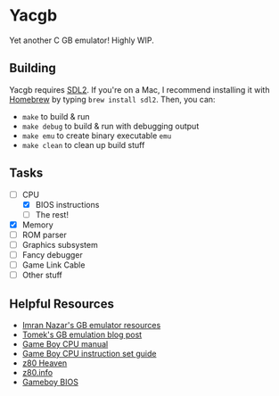 # Yacgb

Yet another C GB emulator! Highly WIP.

## Building

Yacgb requires [SDL2](https://www.libsdl.org/download-2.0.php). If you're on a Mac, I recommend installing it with [Homebrew](https://brew.sh/) by typing `brew install sdl2`. Then, you can:
- `make` to build & run
- `make debug` to build & run with debugging output
- `make emu` to create binary executable `emu`
- `make clean` to clean up build stuff

## Tasks
- [ ] CPU
	- [X] BIOS instructions
	- [ ] The rest!
- [X] Memory
- [ ] ROM parser
- [ ] Graphics subsystem
- [ ] Fancy debugger
- [ ] Game Link Cable
- [ ] Other stuff

## Helpful Resources
- [Imran Nazar's GB emulator resources](http://imrannazar.com/GameBoy-Emulation-in-JavaScript)
- [Tomek's GB emulation blog post](https://blog.rekawek.eu/2017/02/09/coffee-gb/)
- [Game Boy CPU manual](http://marc.rawer.de/Gameboy/Docs/GBCPUman.pdf)
- [Game Boy CPU instruction set guide](http://www.pastraiser.com/cpu/gameboy/gameboy_opcodes.html)
- [z80 Heaven](http://z80-heaven.wikidot.com/)
- [z80.info](http://www.z80.info/)
- [Gameboy BIOS](http://gbdev.gg8.se/wiki/articles/Gameboy_Bootstrap_ROM)
